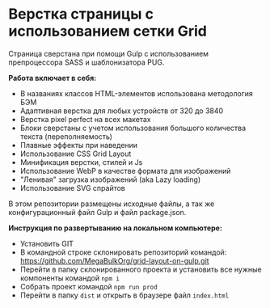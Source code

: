 # Верстка страницы с использованием сетки Grid

Страница сверстана при помощи Gulp с использованием препроцессора SASS и шаблонизатора PUG.

**Работа включает в себя:**

- В названиях классов HTML-элементов использована методология БЭМ
- Адаптивная верстка для любых устройств от 320 до 3840
- Верстка pixel perfect на всех макетах
- Блоки сверстаны с учетом использования большого количества текста (переполняемость)
- Плавные эффекты при наведении
- Использование CSS Grid Layout
- Минификация верстки, стилей и Js
- Использование WebP в качестве формата для изображений
- "Ленивая" загрузка изображений (aka Lazy loading)
- Использование SVG спрайтов

В этом репозитории размещены исходные файлы, а так же конфигурационный файл Gulp и файл package.json.

**Инструкция по развертыванию на локальном компьютере:**

- Установить GIT
- В командной строке склонировать репозиторий командой: https://github.com/MegaBulkOrg/grid-layout-on-gulp.git
- Перейти в папку склонированного проекта и установить все нужные компоненты командой `npm i`
- Собрать проект командой `npm run prod`
- Перейти в папку `dist` и открыть в браузере файл `index.html`
